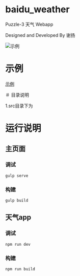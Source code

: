 # baidu_weather

Puzzle-3 天气 Webapp

Designed and Developed By 谢扬

![示例](/path/to/img.jpg "示例")

# 示例

[示例](http://weather.poimoe.com/ "示例")

＃ 目录说明

1.src目录下为

# 运行说明

## 主页面

### 调试

``` shell
gulp serve
```

### 构建

``` shell
gulp build
```

## 天气app

### 调试

``` shell
npm run dev
```

### 构建

``` shell
npm run build
```